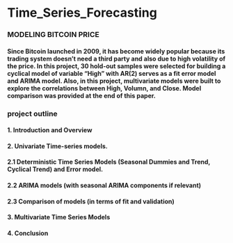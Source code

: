 # Time_Series_Forecasting

### MODELING BITCOIN PRICE

#### Since Bitcoin launched in 2009, it has become widely popular because its trading system doesn’t need a third party and also due to high volatility of the price. In this project, 30 hold-out samples were selected for building a cyclical model of variable “High” with AR(2) serves as a fit error model and ARIMA model. Also, in this project, multivariate models were built to explore the correlations between High, Volumn, and Close. Model comparison was provided at the end of this paper.

### project outline

#### 1. Introduction and Overview

#### 2. Univariate Time-series models.

#### 2.1 Deterministic Time Series Models (Seasonal Dummies and Trend, Cyclical Trend) and Error model.

#### 2.2 ARIMA models (with seasonal ARIMA components if relevant)

#### 2.3 Comparison of models (in terms of fit and validation)

#### 3. Multivariate Time Series Models

#### 4. Conclusion
